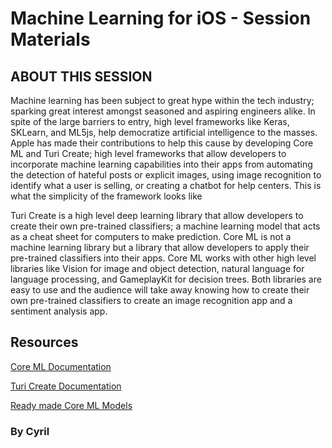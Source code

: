 # Machine Learning for iOS - Session Materials

## ABOUT THIS SESSION

Machine learning has been subject to great hype within the tech industry; sparking great interest amongst seasoned and aspiring engineers alike. In spite of the large barriers to entry, high level frameworks like Keras, SKLearn, and ML5js, help democratize artificial intelligence to the masses. Apple has made their contributions to help this cause by developing Core ML and Turi Create; high level frameworks that allow developers to incorporate machine learning capabilities into their apps from automating the detection of hateful posts or explicit images, using image recognition to identify what a user is selling, or creating a chatbot for help centers. 
This is what the simplicity of the framework looks like

Turi Create is a high level deep learning library that allow developers to create their own pre-trained classifiers; a machine learning model that acts as a cheat sheet for computers to make prediction. Core ML is not a machine learning library but a library that allow developers to apply their pre-trained classifiers into their apps. Core ML works with other high level libraries like Vision for image and object detection, natural language for language processing, and GameplayKit for decision trees. Both libraries are easy to use and the audience will take away knowing how to create their own pre-trained classifiers to create an image recognition app and a sentiment analysis app.

## Resources

[Core ML Documentation](https://developer.apple.com/documentation/coreml)

[Turi Create Documentation](https://github.com/apple/turicreate)

[Ready made Core ML Models](https://developer.apple.com/machine-learning/models/)

### By Cyril

